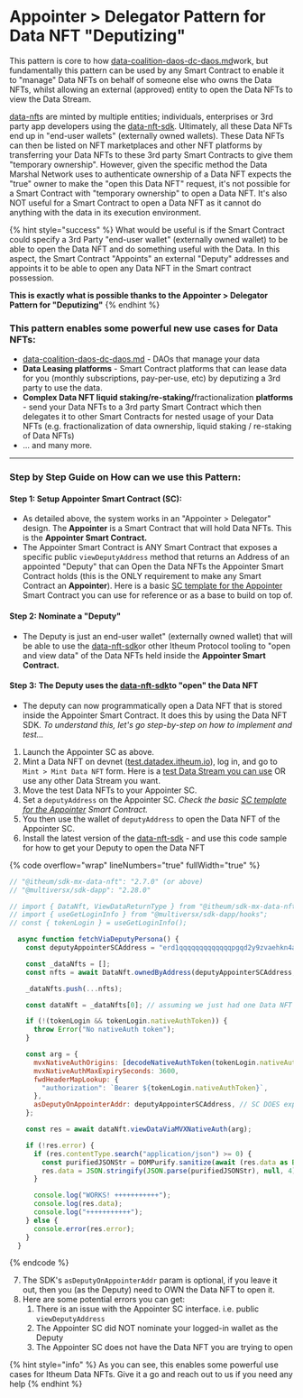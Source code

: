 # Appointer > Delegator Pattern for Data NFT "Deputizing"

This pattern is core to how [data-coalition-daos-dc-daos.md](../../r-and-d/data-coalition-daos-dc-daos.md "mention")work, but fundamentally this pattern can be used by any Smart Contract to enable it to "manage" Data NFTs on behalf of someone else who owns the Data NFTs, whilst allowing an external (approved) entity to open the Data NFTs to view the Data Stream.

[data-nft](../../infrastructure/data-nft/ "mention")s are minted by multiple entities; individuals, enterprises or 3rd party app developers using the [data-nft-sdk](../../developers/software-development-kits-sdks/data-nft-sdk/ "mention"). Ultimately, all these Data NFTs end up in "end-user wallets" (externally owned wallets). These Data NFTs can then be listed on NFT marketplaces and other NFT platforms by transferring your Data NFTs to these 3rd party Smart Contracts to give them "temporary ownership". However, given the specific method the Data Marshal Network uses to authenticate ownership of a Data NFT expects the "true" owner to make the "open this Data NFT" request, it's not possible for a Smart Contract with "temporary ownership" to open a Data NFT. It's also NOT useful for a Smart Contract to open a Data NFT as it cannot do anything with the data in its execution environment.&#x20;

{% hint style="success" %}
What would be useful is if the Smart Contract could specify a 3rd Party "end-user wallet" (externally owned wallet) to be able to open the Data NFT and do something useful with the Data. In this aspect, the Smart Contract "Appoints" an external "Deputy" addresses and appoints it to be able to open any Data NFT in the Smart contract possession.

**This is exactly what is possible thanks to the Appointer > Delegator Pattern for "Deputizing"**
{% endhint %}

### Th**is pattern enables some powerful new use cases for Data NFTs:**

* [data-coalition-daos-dc-daos.md](../../r-and-d/data-coalition-daos-dc-daos.md "mention") - DAOs that manage your data
* **Data Leasing platforms** - Smart Contract platforms that can lease data for you (monthly subscriptions, pay-per-use, etc) by deputizing a 3rd party to use the data.
* **Complex Data NFT liquid staking/re-staking/**&#x66;ractionalization **platforms** - send your Data NFTs to a 3rd party Smart Contract which then delegates it to other Smart Contracts for nested usage of your Data NFTs (e.g. fractionalization of data ownership, liquid staking / re-staking of Data NFTs)
* ... and many more.

***

### Step by Step Guide on How can we use this Pattern:

#### **Step 1: Setup Appointer Smart Contract (SC):**

* As detailed above, the system works in an "Appointer > Delegator" design. The **Appointer** is a Smart Contract that will hold Data NFTs. This is the **Appointer Smart Contract.**
* The Appointer Smart Contract is ANY Smart Contract that exposes a specific public `viewDeputyAddress` method that returns an Address of an appointed "Deputy" that can Open the Data NFTs the Appointer Smart Contract holds (this is the ONLY requirement to make any Smart Contract an **Appointer**). Here is a basic [SC template for the Appointer](https://github.com/Itheum/core-mx-deputy-appointer-interface-sc) Smart Contract you can use for reference or as a base to build on top of.

#### **Step 2: Nominate a "Deputy"**&#x20;

* The Deputy is just an end-user wallet" (externally owned wallet) that will be able to use the [data-nft-sdk](../../developers/software-development-kits-sdks/data-nft-sdk/ "mention")or other Itheum Protocol tooling to "open and view data" of the Data NFTs held inside the **Appointer Smart Contract.**&#x20;

#### **Step 3: The Deputy uses the** [data-nft-sdk](../../developers/software-development-kits-sdks/data-nft-sdk/ "mention")**to "open" the Data NFT**

* The deputy can now programmatically open a Data NFT that is stored inside the Appointer Smart Contract. It does this by using the Data NFT SDK. _To understand this, let's go step-by-step on how to implement and test..._

1. Launch the Appointer SC as above.
2. Mint a Data NFT on devnet ([test.datadex.itheum.io](http://test.datadex.itheum.io/)), log in, and go to `Mint > Mint Data NFT` form. Here is a [test Data Stream you can use](https://raw.githubusercontent.com/Itheum/data-assets/main/Health/H1__Signs_of_Anxiety_in_American_Households_due_to_Covid19/preview.json) OR use any other Data Stream you want.
3. Move the test Data NFTs to your Appointer SC.
4. Set a `deputyAddress` on the Appointer SC. _Check the basic_ [_SC template for the Appointer_](https://github.com/Itheum/core-mx-deputy-appointer-interface-sc) _Smart Contract._&#x20;
5. You then use the wallet of `deputyAddress` to open the Data NFT of the Appointer SC.
6. Install the latest version of the [data-nft-sdk](../../developers/software-development-kits-sdks/data-nft-sdk/ "mention") - and use this code sample for how to get your Deputy to open the Data NFT

{% code overflow="wrap" lineNumbers="true" fullWidth="true" %}
```javascript
// "@itheum/sdk-mx-data-nft": "2.7.0" (or above)
// "@multiversx/sdk-dapp": "2.28.0"

// import { DataNft, ViewDataReturnType } from "@itheum/sdk-mx-data-nft";
// import { useGetLoginInfo } from "@multiversx/sdk-dapp/hooks";
// const { tokenLogin } = useGetLoginInfo();

  async function fetchViaDeputyPersona() {
    const deputyAppointerSCAddress = "erd1qqqqqqqqqqqqqpgqd2y9zvaehkn4arsjwxp8vs3rjmdwyffafsxsgjkdw8";

    const _dataNfts = [];
    const nfts = await DataNft.ownedByAddress(deputyAppointerSCAddress, ["DATANFTFT-e0b917"]);

    _dataNfts.push(...nfts);

    const dataNft = _dataNfts[0]; // assuming we just had one Data NFT on the SC (for quick testing)

    if (!(tokenLogin && tokenLogin.nativeAuthToken)) {
      throw Error("No nativeAuth token");
    }

    const arg = {
      mvxNativeAuthOrigins: [decodeNativeAuthToken(tokenLogin.nativeAuthToken).origin],
      mvxNativeAuthMaxExpirySeconds: 3600,
      fwdHeaderMapLookup: {
        "authorization": `Bearer ${tokenLogin.nativeAuthToken}`,
      },
      asDeputyOnAppointerAddr: deputyAppointerSCAddress, // SC DOES expose viewDeputyAddress
    };

    const res = await dataNft.viewDataViaMVXNativeAuth(arg);

    if (!res.error) {
      if (res.contentType.search("application/json") >= 0) {
        const purifiedJSONStr = DOMPurify.sanitize(await (res.data as Blob).text());
        res.data = JSON.stringify(JSON.parse(purifiedJSONStr), null, 4);
      }

      console.log("WORKS! +++++++++++");
      console.log(res.data);
      console.log("+++++++++++");
    } else {
      console.error(res.error);
    }
  }
```
{% endcode %}

7. The SDK's `asDeputyOnAppointerAddr` param is optional,  if you leave it out, then you (as the Deputy) need to OWN the Data NFT to open it.
8. Here are some potential errors you can get:
   1. There is an issue with the Appointer SC interface. i.e. public `viewDeputyAddress`
   2. The Appointer SC did NOT nominate your logged-in wallet as the Deputy
   3. &#x20;The Appointer SC does not have the Data NFT you are trying to open

{% hint style="info" %}
As you can see, this enables some powerful use cases for Itheum Data NFTs. Give it a go and reach out to us if you need any help
{% endhint %}
